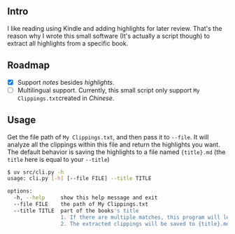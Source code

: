 ## Intro
I like reading using Kindle and adding highlights for later review. That's the reason why I wrote this small software (It's actually a script though) to extract all highlights from a specific book.

## Roadmap
- [x] Support *notes* besides *highlights*.
- [ ] Multilingual support. Currently, this small script only support `My Clippings.txt`created in *Chinese*.

## Usage
Get the file path of `My Clippings.txt`, and then pass it to `--file`. It will analyze all the clippings within this file and return the highlights you want. The default behavior is saving the highlights to a file named `{title}.md` (the `title` here is equal to your `--title`)

```sh
$ uv src/cli.py -h
usage: cli.py [-h] [--file FILE] --title TITLE

options:
  -h, --help     show this help message and exit
  --file FILE    the path of My Clippings.txt
  --title TITLE  part of the books's title
                 1. If there are multiple matches, this program will let you decide one
                 2. The extracted clippings will be saved to {title}.md by default
```
